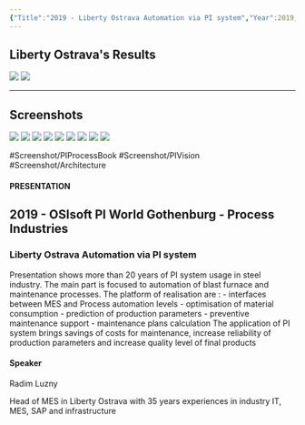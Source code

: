```yaml
---
{"Title":"2019 - Liberty Ostrava Automation via PI system","Year":2019,"Industry":"General","URL":"https://resources.osisoft.com/presentations/liberty-ostrava-automation-via-pi-system/","PDF":"https://cdn.osisoft.com/osi/presentations/2019-uc-gothenburg/UC19EU-D2PI02-Liberty-Ostrava-Luzny-Liberty-Ostrava-Automation-via-PI-system.pdf","Company":"Liberty Ostrava","Keywords":["Furnace","HVAC","Vibrations"],"Benefits":["+15% quality","-10% loss"],"dg-publish":true,"permalink":"/aveva/customer-stories/2019/2019-liberty-ostrava-liberty-ostrava-automation-via-pi-system/","dgPassFrontmatter":true}
---
```


## Liberty Ostrava's Results
![](https://i.imgur.com/mSdYcQF.png)
![](https://i.imgur.com/0bCjUgc.png)

---
## Screenshots
![](https://i.imgur.com/LpIVsHZ.jpg)
![](https://i.imgur.com/g51gdXy.png)
![](https://i.imgur.com/f6JPVCd.png)
![](https://i.imgur.com/OwiAt5s.png)
![](https://i.imgur.com/uvkub9p.png)
![](https://i.imgur.com/uR78E7U.png)
![](https://i.imgur.com/bjKMKl6.png)
![](https://i.imgur.com/YD87qSF.png)
![](https://i.imgur.com/hj6K9n1.png)

#Screenshot/PIProcessBook #Screenshot/PIVision #Screenshot/Architecture 

#### PRESENTATION

## 2019 - OSIsoft PI World Gothenburg - Process Industries

### Liberty Ostrava Automation via PI system

Presentation shows more than 20 years of PI system usage in steel industry. The main part is focused to automation of blast furnace and maintenance processes. The platform of realisation are : - interfaces between MES and Process automation levels - optimisation of material consumption - prediction of production parameters - preventive maintenance support - maintenance plans calculation The application of PI system brings savings of costs for maintenance, increase reliability of production parameters and increase quality level of final products

#### Speaker

Radim Luzny

Head of MES in Liberty Ostrava with 35 years experiences in industry IT, MES, SAP and infrastructure